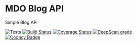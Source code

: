 # MDO Blog API
Simple Blog API

![Tests](https://github.com/metodiobetsanov/mdo-blog-api/workflows/GitHub/badge.svg) [![Build Status](https://travis-ci.com/metodiobetsanov/mdo-blog-api.svg?branch=master)](https://travis-ci.com/metodiobetsanov/mdo-blog-api) [![Coverage Status](https://coveralls.io/repos/github/metodiobetsanov/mdo-blog-api/badge.svg?branch=master)](https://coveralls.io/github/metodiobetsanov/mdo-blog-api?branch=master) [![DeepScan grade](https://deepscan.io/api/teams/6973/projects/9600/branches/126846/badge/grade.svg)](https://deepscan.io/dashboard#view=project&tid=6973&pid=9600&bid=126846) [![Codacy Badge](https://api.codacy.com/project/badge/Grade/cf42157e74b94d5ea69e72df772941ae)](https://www.codacy.com/manual/metodiobetsanov/mdo-blog-api?utm_source=github.com&amp;utm_medium=referral&amp;utm_content=metodiobetsanov/mdo-blog-api&amp;utm_campaign=Badge_Grade)


